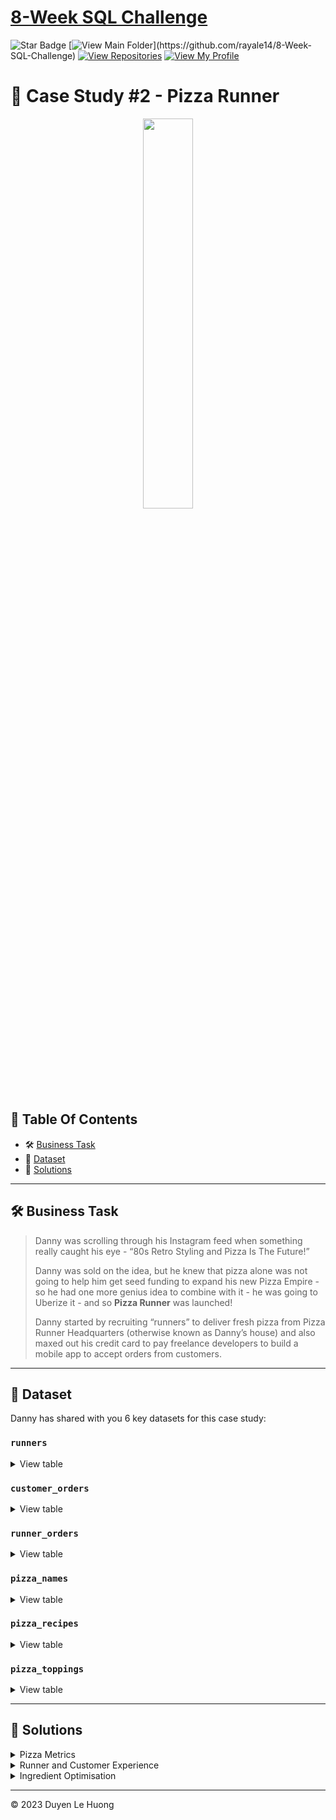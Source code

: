 # [8-Week SQL Challenge](https://github.com/rayale14/8-Week-SQL-Challenge) 
![Star Badge](https://img.shields.io/static/v1?label=%F0%9F%8C%9F&message=If%20Useful&style=style=flat&color=BC4E99)
[![View Main Folder](https://img.shields.io/badge/View-Main_Folder-971901?)](https://github.com/rayale14/8-Week-SQL-Challenge)
[![View Repositories](https://img.shields.io/badge/View-My_Repositories-blue?logo=GitHub)](https://github.com/rayale14?tab=repositories)
[![View My Profile](https://img.shields.io/badge/View-My_Profile-green?logo=GitHub)](https://github.com/rayale14)


# 🍕 Case Study #2 - Pizza Runner
<p align="center">
<img src="https://github.com/ndleah/8-Week-SQL-Challenge/blob/main/IMG/org-2.png" width=40% height=40%>

## 📕 Table Of Contents
  - 🛠️ [Business Task](#business-task)
  - 📂 [Dataset](#dataset)
  - 🚀 [Solutions](#-solutions)

---

## 🛠️ Business Task

> Danny was scrolling through his Instagram feed when something really caught his eye - “80s Retro Styling and Pizza Is The Future!”
> 
> Danny was sold on the idea, but he knew that pizza alone was not going to help him get seed funding to expand his new Pizza Empire - so he had one more genius idea to combine with it - he was going to Uberize it - and so **Pizza Runner** was launched!
> 
> Danny started by recruiting “runners” to deliver fresh pizza from Pizza Runner Headquarters (otherwise known as Danny’s house) and also maxed out his credit card to pay freelance developers to build a mobile app to accept orders from customers.

---

## 📂 Dataset
Danny has shared with you 6 key datasets for this case study:

### **```runners```**
<details>
<summary>
View table
</summary>

The runners table shows the **```registration_date```** for each new runner.


|runner_id|registration_date|
|---------|-----------------|
|1        |1/1/2021         |
|2        |1/3/2021         |
|3        |1/8/2021         |
|4        |1/15/2021        |

</details>


### **```customer_orders```**

<details>
<summary>
View table
</summary>

Customer pizza orders are captured in the **```customer_orders```** table with 1 row for each individual pizza that is part of the order.

|order_id|customer_id|pizza_id|exclusions|extras|order_time        |
|--------|---------|--------|----------|------|------------------|
|1  |101      |1       |          |      |44197.75349537037 |
|2  |101      |1       |          |      |44197.79226851852 |
|3  |102      |1       |          |      |44198.9940162037  |
|3  |102      |2       |          |*null* |44198.9940162037  |
|4  |103      |1       |4         |      |44200.558171296296|
|4  |103      |1       |4         |      |44200.558171296296|
|4  |103      |2       |4         |      |44200.558171296296|
|5  |104      |1       |null      |1     |44204.87533564815 |
|6  |101      |2       |null      |null  |44204.877233796295|
|7  |105      |2       |null      |1     |44204.88922453704 |
|8  |102      |1       |null      |null  |44205.99621527778 |
|9  |103      |1       |4         |1, 5  |44206.47429398148 |
|10 |104      |1       |null      |null  |44207.77417824074 |
|10 |104      |1       |2, 6      |1, 4  |44207.77417824074 |

</details>

### **```runner_orders```**

<details>
<summary>
View table
</summary>

After each orders are received through the system - they are assigned to a runner - however not all orders are fully completed and can be cancelled by the restaurant or the customer.

The **```pickup_time```** is the timestamp at which the runner arrives at the Pizza Runner headquarters to pick up the freshly cooked pizzas. 

The **```distance```** and **```duration```** fields are related to how far and long the runner had to travel to deliver the order to the respective customer.



|order_id|runner_id|pickup_time|distance  |duration|cancellation      |
|--------|---------|-----------|----------|--------|------------------|
|1       |1        |1/1/2021 18:15|20km      |32 minutes|                  |
|2       |1        |1/1/2021 19:10|20km      |27 minutes|                  |
|3       |1        |1/3/2021 0:12|13.4km    |20 mins |*null*             |
|4       |2        |1/4/2021 13:53|23.4      |40      |*null*             |
|5       |3        |1/8/2021 21:10|10        |15      |*null*             |
|6       |3        |null       |null      |null    |Restaurant Cancellation|
|7       |2        |1/8/2020 21:30|25km      |25mins  |null              |
|8       |2        |1/10/2020 0:15|23.4 km   |15 minute|null              |
|9       |2        |null       |null      |null    |Customer Cancellation|
|10      |1        |1/11/2020 18:50|10km      |10minutes|null              |

</details>

### **```pizza_names```**

<details>
<summary>
View table
</summary>

|pizza_id|pizza_name|
|--------|----------|
|1       |Meat Lovers|
|2       |Vegetarian|

</details>

### **```pizza_recipes```**

<details>
<summary>
View table
</summary>

Each **```pizza_id```** has a standard set of **```toppings```** which are used as part of the pizza recipe.


|pizza_id|toppings |
|--------|---------|
|1       |1, 2, 3, 4, 5, 6, 8, 10| 
|2       |4, 6, 7, 9, 11, 12| 

</details>

### **```pizza_toppings```**

<details>
<summary>
View table
</summary>

This table contains all of the **```topping_name```** values with their corresponding **```topping_id```** value.


|topping_id|topping_name|
|----------|------------|
|1         |Bacon       | 
|2         |BBQ Sauce   | 
|3         |Beef        |  
|4         |Cheese      |  
|5         |Chicken     |     
|6         |Mushrooms   |  
|7         |Onions      |     
|8         |Pepperoni   | 
|9         |Peppers     |   
|10        |Salami      | 
|11        |Tomatoes    | 
|12        |Tomato Sauce|

</details>

---

## 🚀 Solutions

<details>
<summary> 
Pizza Metrics
</summary>

### **Q1. How many pizzas were ordered?**
```sql
SELECT 
    COUNT(order_id) AS no_pizzas
FROM
    customer_orders;
```
|no_pizzas  |
|-----------|
|14         |

### **Q2. How many unique customer orders were made?**
```sql
SELECT 
    COUNT(DISTINCT (order_id)) AS no_orders
FROM
    customer_orders;
```
|no_order   |
|-----------|
|10         |


### **Q3. How many successful orders were delivered by each runner?**
```sql
SELECT 
    runner_id, COUNT(order_id) AS suc_orders
FROM
    runner_orders
WHERE
    cancellation NOT IN ('Restaurant Cancellation', 'Customer Cancellation')
GROUP BY runner_id;
```

| runner_id | suc_orders        |
|-----------|-------------------|
| 1         | 4                 |
| 2         | 3                 |
| 3         | 1                 |


### **Q4. How many of each type of pizza was delivered?**
```SQL
SELECT 
    co.pizza_id,
    pn.pizza_name,
    COUNT(co.pizza_id) AS delivered_pizzas
FROM
    customer_orders co
        JOIN
    pizza_names pn ON co.pizza_id = pn.pizza_id
        JOIN
    runner_orders ro ON ro.order_id = co.order_id
WHERE
    ro.cancellation NOT IN ('Restaurant Cancellation' , 'Customer Cancellation')
GROUP BY 1
ORDER BY 2 DESC;
```
|pizza_id| pizza_name | delivered_pizzas |
|--------|------------|------------------|
|2       | Vegetarian | 3                |
|1       | Meatlovers | 9                |


### **Q5. How many Vegetarian and Meatlovers were ordered by each customer?**
```SQL
SELECT 
    customer_id,
    SUM(CASE
        WHEN pizza_id = 1 THEN 1
        ELSE 0
    END) AS Meat_Lovers,
    SUM(CASE
        WHEN pizza_id = 2 THEN 1
        ELSE 0
    END) AS Vegeterian
FROM
    customer_orders
GROUP BY 1
ORDER BY 1;
```

| customer_id | meat_lovers | vegetarian |
|-------------|-------------|------------|
| 101         | 2           | 1          |
| 102         | 2           | 1          |
| 103         | 3           | 1          |
| 104         | 3           | 0          |
| 105         | 0           | 1          |

### **Q6. What was the maximum number of pizzas delivered in a single order?**
```SQL
SELECT 
    MAX(order_count) AS max_count
FROM
    (SELECT 
        order_id, COUNT(pizza_id) AS order_count
    FROM
        customer_orders co
    GROUP BY order_id) mc
        JOIN
    runner_orders ro ON ro.order_id = mc.order_id
WHERE
    cancellation NOT IN ('Restaurant Cancellation' , 'Customer Cancellation');
 ``` 

| max_count |
|-----------|
| 3         |


### **Q7. For each customer, how many delivered pizzas had at least 1 change and how many had no changes?**
```SQL
SELECT 
    customer_id,
    SUM(CASE
        WHEN exclusions OR extras IS NULL THEN 1
        ELSE 0
    END) AS no_change,
    SUM(CASE
        WHEN exclusions OR extras IS NOT NULL THEN 1
        ELSE 0
    END) changes
FROM
    customer_orders co
        JOIN
    runner_orders ro ON ro.order_id = co.order_id
WHERE
    cancellation NOT IN ('Restaurant Cancellation' , 'Customer Cancellation')
GROUP BY 1;
```

| customer_id | no_changes | changes   |
|-------------|------------|-----------|
| 101         | 0          | 2         |
| 102         | 0          | 3         |
| 103         | 3          | 3         |
| 104         | 1          | 3         |
| 105         | 0          | 1         |


### **Q8. How many pizzas were delivered that had both exclusions and extras?**
```SQL
SELECT 
  SUM(CASE WHEN exclusions != '' AND extras != '' THEN 1 ELSE 0 END) AS change_both
FROM customer_orders co
JOIN runner_orders ro 
  ON co.order_id = ro.order_id
WHERE ro.cancellation IS NULL OR ro.cancellation NOT IN ('Restaurant Cancellation', 'Customer Cancellation');
```  

| change_both |
|-------------|
| 1           |


### **Q9. What was the total volume of pizzas ordered for each hour of the day?**
```SQL
SELECT 
    HOUR(order_time) as hour_of_day, COUNT(pizza_id) as no_pizzas
FROM
    customer_orders
GROUP BY 1
ORDER BY 1;
```

| hour_of_day | no_pizza    |
|-------------|-------------|
| 11          | 1           |
| 13          | 3           |
| 18          | 3           |
| 19          | 1           |
| 21          | 3           |
| 23          | 3           |

### **Q10. What was the volume of orders for each day of the week?**
```SQL
SELECT 
    DAYNAME(order_time) AS day_of_week, COUNT(pizza_id)
FROM
    customer_orders
GROUP BY 1
ORDER BY 1;
```

| day_of_week | no_pizza    |
|-------------|-------------|
| Friday      | 1           |
| Saturday    | 5           |
| Thursday    | 3           |
| Wednesday   | 5           |

</details>

<details>
<summary>
Runner and Customer Experience
</summary>

### **Q1. How many runners signed up for each 1 week period? (i.e. week starts 2021-01-01)**
```SQL
SELECT 
    WEEK(registration_date) as weeks, COUNT(runner_id) as signups
FROM
    runners
GROUP BY 1;
```

| week | signups |
|------|---------|
| 0    | 1       |
| 1    | 2       |
| 2    | 1       |

### **Q2. What was the average time in minutes it took for each runner to arrive at the Pizza Runner HQ to pickup the order?**
```SQL
WITH runners_pickup AS (
  SELECT
    ro.runner_id,
    co.order_id, 
    co.order_time, 
    ro.pickup_time, 
    TIMESTAMPDIFF(MINUTE, co.order_time, ro.pickup_time) AS pickup_minutes
  FROM customer_orders co
  JOIN runner_orders ro
    ON co.order_id = ro.order_id
WHERE ro.cancellation NOT IN ('Restaurant Cancellation' , 'Customer Cancellation')
  GROUP BY 1,2,3,4)
  
SELECT 
  runner_id,
  ROUND(AVG(pickup_minutes)) AS average_time
FROM runners_pickup
GROUP BY 1;
```
| runner_id | average_tine        |
|-----------|---------------------|
| 1         | 14                  |
| 2         | 20                  |
| 3         | 10                  |

### **Q3. Is there any relationship between the number of pizzas and how long the order takes to prepare?**
```SQL
WITH runners_pickup AS (
  SELECT
    ro.runner_id,
    co.order_id, 
    co.order_time, 
    ro.pickup_time, 
    TIMESTAMPDIFF(MINUTE, co.order_time, ro.pickup_time) AS pickup_minutes,
    count(pizza_id) as no_orderd_pizza	
  FROM customer_orders co
  JOIN runner_orders ro
    ON co.order_id = ro.order_id
WHERE ro.cancellation NOT IN ('Restaurant Cancellation' , 'Customer Cancellation')
  GROUP BY 1,2,3,4)
  
SELECT 
  no_orderd_pizza,
  ROUND(AVG(pickup_minutes)) AS average_time
FROM runners_pickup
GROUP BY 1;
```

| no_order_pizza     | average_time    |
|--------------------|-----------------|
| 1                  | 12              |
| 2                  | 18              |
| 3                  | 29              |
 
# Finding: If more data points were available, we could plot the data on a graph and analyze the trend to identify the relationship between pizzas and avg time  more clearly. Nonetheless, from the given data, we can only conclude that there is a positive correlation between the number of pizzas ordered and the average preparation time. More pizza, more average preparing time.

### **Q4. What was the average distance travelled for each runner?**
```SQL
SELECT 
    co.customer_id, ROUND(AVG(ro.distance), 1) AS avg_distance
FROM
    runner_orders ro
        JOIN
    customer_orders co ON ro.order_id = co.order_id
GROUP BY 1;
```

| customer_id | avg_distance |
|-------------|--------------|
| 101         | 13.3         |
| 102         | 16.7         |
| 103         | 17.5         |
| 104         | 10           |
| 105         | 25           |

### **Q5. What was the difference between the longest and shortest delivery times for all orders?**
```SQL
SELECT
  MAX(duration) - MIN(duration) AS difference
FROM runner_orders;
```

| difference |
|------------|
| 30         |

### **Q6. What was the average speed for each runner for each delivery and do you notice any trend for these values?**
```SQL
SELECT 
    ro.runner_id,
    ro.order_id,
    ro.distance,
    ro.duration,
    COUNT(co.pizza_id) AS no_pizzas,
    ROUND(AVG(60 * ro.distance / ro.duration), 1) AS avg_speed
FROM
    customer_orders co
        JOIN
    runner_orders ro ON co.order_id = ro.order_id
WHERE
    ro.cancellation NOT IN ('Restaurant Cancellation' , 'Customer Cancellation')
GROUP BY 1 , 2 , 3 , 4
ORDER BY 1 , 2 , 6;
```

| runner_id | order_id  | distance  | duration | no_pizzas | avg_speed |
|---------- |-----------|-----------|----------|-----------|-----------|
| 1         | 1         | 20        | 32       | 1         | 37.5      |
| 1         | 2         | 20        | 27       | 1         | 44.4      |
| 1         | 3         | 13.4      | 20       | 2         | 40.2      |
| 1         | 10        | 10        | 10       | 2         | 60        |
| 2         | 4         | 23.4      | 40       | 3         | 35.1      |
| 2         | 7         | 25        | 25       | 1         | 60        |
| 2         | 8         | 23.4      | 15       | 1         | 93.6      |
| 3         | 5         | 10        | 15       | 1         | 40        |

**Finding:**
- #NOTE: DURATION(MINUTE)
- Runners had an average speed from 35.1 km/h to 44.4km/h,
>*there is no clear trend that the number of pizzas affects the delivery speed of an order.*
  

### **Q7. What is the successful delivery percentage for each runner?**
```sql
SELECT 
    runner_id,
    COUNT(order_id) AS total_orders,
    COUNT(pickup_time) AS suc_deliveries,
    100 * COUNT(pickup_time) / COUNT(order_id) AS suc_pct
FROM
    runner_orders
GROUP BY 1;
```

| runner_id | total_orders | suc_deliveries| suc_pct          |
|-----------|--------------|---------------|------------------|
| 1         | 4            | 4             | 100              |
| 2         | 4            | 3             | 75               |
| 3         | 2            | 1             | 50               |


</details>

<details>
<summary>
Ingredient Optimisation
</summary>

### Data cleaning
**1. Because we cannot match directly toppings_name and topping_id so we have to  create a new temporary table #toppingsBreak to separate toppings into multiple rows**
```TSQL
DROP TABLE IF EXISTS toppingsBreak;
CREATE TEMPORARY TABLE toppingsBreak AS
SELECT 
  pizza_id,
  TRIM(SUBSTRING_INDEX(SUBSTRING_INDEX(toppings, ',', n), ',', -1)) AS topping_id,
  pt.topping_name
FROM pizza_recipes pr
CROSS JOIN (
  SELECT 1 AS n UNION SELECT 2 UNION SELECT 3 UNION SELECT 4
) AS numbers
JOIN pizza_toppings pt
  ON TRIM(SUBSTRING_INDEX(SUBSTRING_INDEX(toppings, ',', n), ',', -1)) = pt.topping_id
WHERE n <= 1 + (LENGTH(toppings) - LENGTH(REPLACE(toppings, ',', '')));

SELECT 
    *
FROM
    toppingsBreak;
```
  
| pizza_id | topping_id | topping_name  |
|----------|------------|---------------|
| 1        | 1          | Bacon         |
| 1        | 2          | BBQ Sauce     |
| 1        | 3          | Beef          |
| 1        | 4          | Cheese        |
| 1        | 5          | Chicken       |
| 1        | 6          | Mushrooms     |
| 1        | 8          | Pepperoni     |
| 1        | 10         | Salami        |
| 2        | 4          | Cheese        |
| 2        | 6          | Mushrooms     |
| 2        | 7          | Onions        |
| 2        | 9          | Peppers       |
| 2        | 11         | Tomatoes      |
| 2        | 12         | Tomato Sauce  |
| 3        | 1          | Bacon         |
| 3        | 2          | BBQ Sauce     |
| 3        | 3          | Beef          |
| 3        | 4          | Cheese        |
| 3        | 5          | Chicken       |
| 3        | 6          | Mushrooms     |
| 3        | 7          | Onions        |
| 3        | 8          | Pepperoni     |
| 3        | 9          | Peppers       |
| 3        | 10         | Salami        |
| 3        | 11         | Tomatoes      |
| 3        | 12         | Tomato Sauce  |


**2. Create a new temporary table extrasBreak to separate extras into multiple rows**
```SQL
DROP TABLE IF EXISTS extrasBreak;
CREATE TEMPORARY TABLE extrasBreak AS
SELECT 
  co.order_id,
  CASE WHEN LENGTH(co.extras) - LENGTH(REPLACE(co.extras, ',', '')) > 0
    THEN TRIM(SUBSTRING_INDEX(SUBSTRING_INDEX(co.extras, ',', n), ',', -1))
    ELSE co.extras
  END AS extra_id
FROM customer_orders co
CROSS JOIN (
  SELECT 1 AS n UNION SELECT 2 UNION SELECT 3 UNION SELECT 4 -- Tiếp tục với số lần tách tối đa
) AS numbers
WHERE n <= 1 + (LENGTH(co.extras) - LENGTH(REPLACE(co.extras, ',', '')));

SELECT *
FROM extrasBreak;
```
  
| order_id  | extra_id  |
|-----------|-----------|
| 1         |           |
| 2         |           |
| 3         |           |
| 3         |           |
| 4         |           |
| 4         |           |
| 5         |  1         |
| 6         | 1         |
| 7         |           |
| 8        |        |
| 9        |  5         |
| 9        | 1         |
| 10        |         |
| 10        |  4         |
| 10        | 1         |


**3. Create a new temporary table exclusionBreak to separate exclusions into multiple rows**
```TSQL
DROP TABLE IF EXISTS exclusionsBreak;
CREATE TEMPORARY TABLE exclusionsBreak AS
SELECT 
  co.order_id,
  CASE WHEN LENGTH(co.exclusions) - LENGTH(REPLACE(co.exclusions, ',', '')) > 0
    THEN TRIM(SUBSTRING_INDEX(SUBSTRING_INDEX(co.exclusions, ',', n), ',', -1))
    ELSE co.exclusions
  END AS exclusions_id
FROM customer_orders co
CROSS JOIN (
  SELECT 1 AS n UNION SELECT 2 UNION SELECT 3 UNION SELECT 4 -- Tiếp tục với số lần tách tối đa
) AS numbers
WHERE n <= 1 + (LENGTH(co.exclusions) - LENGTH(REPLACE(co.exclusions, ',', '')));
SELECT *
FROM exclusionsbreak;
```
  
| order_id  | exclusion_id  |
|-----------|---------------|
| 1         |               |
| 2         |               |
| 3         |               |
| 3         |               |
| 4         | 4             |
| 4         | 4             |
| 4         | 4             |
| 5         |               |
| 6         |               |
| 7        |               |
| 8        |               |
| 9        | 4             |
| 10        |               |
| 10        | 2             |
| 10        | 6             |

---
### Q1. What are the standard ingredients for each pizza?
```TSQL
SELECT 
    p.pizza_name, GROUP_CONCAT(topping_name, ',') AS ingredients
FROM
    toppingsBreak t
        JOIN
    pizza_names p ON t.pizza_id = p.pizza_id
GROUP BY p.pizza_name;
```
  
| pizza_name | ingredients                                                            |
|------------|------------------------------------------------------------------------|
| Meatlovers | Bacon, BBQ Sauce, Beef, Cheese, Chicken, Mushrooms, Pepperoni, Salami  |
| Vegetarian | Cheese, Mushrooms, Onions, Peppers, Tomatoes, Tomato Sauce             |

---
### Q2. What was the most commonly added extra?
```TSQL
SELECT 
    pt.topping_name, COUNT(extra_id) AS no_extras
FROM
    pizza_toppings pt
        JOIN
    extrasbreak e ON e.extra_id = pt.topping_id
GROUP BY 1
ORDER BY 2 DESC;
```
  
| topping_name | extra_count  |
|--------------|--------------|
| Bacon        | 4            |
| Cheese       | 1            |
| Chicken      | 1            |

The most commonly added extra was Bacon.

---
### Q3. What was the most common exclusion?
```TSQL
SELECT 
    pt.topping_name, COUNT(exclusions_id) AS no_exclusions
FROM
    pizza_toppings pt
        JOIN
    exclusionsbreak e ON e.exclusions_id = pt.topping_id
GROUP BY 1
ORDER BY 2 DESC;
```
  
| topping_name | exclusion_count  |
|--------------|------------------|
| Cheese       | 4                |
| Mushrooms    | 1                |
| BBQ Sauce    | 1                |

The most common exclusion was Cheese.

---
### Q4.Generate an order item for each record in the ```customers_orders``` table in the format of one of the following
* ```Meat Lovers```
* ```Meat Lovers - Exclude Beef```
* ```Meat Lovers - Extra Bacon```
* ```Meat Lovers - Exclude Cheese, Bacon - Extra Mushroom, Peppers```

To solve this question:
* Create 3 CTEs: ```extras_cte```, ```exclusions_cte```, and ```union_cte``` combining two tables
* Use the ```union_cte``` to LEFT JOIN with the ```customer_orders_temp``` and JOIN with the ```pizza_name```
* Use the ```CONCAT_WS``` with ```STRING_AGG``` to get the result

```TSQL
WITH cteExtras AS (
  SELECT 
    e.record_id,
    'Extra ' + STRING_AGG(t.topping_name, ', ') AS record_options
  FROM #extrasBreak e
  JOIN pizza_toppings t
    ON e.extra_id = t.topping_id
  GROUP BY e.record_id
), 
cteExclusions AS (
  SELECT 
    e.record_id,
    'Exclusion ' + STRING_AGG(t.topping_name, ', ') AS record_options
  FROM #exclusionsBreak e
  JOIN pizza_toppings t
    ON e.exclusion_id = t.topping_id
  GROUP BY e.record_id
), 
cteUnion AS (
  SELECT * FROM cteExtras
  UNION
  SELECT * FROM cteExclusions
)

SELECT 
  c.record_id,
  c.order_id,
  c.customer_id,
  c.pizza_id,
  c.order_time,
  CONCAT_WS(' - ', p.pizza_name, STRING_AGG(u.record_options, ' - ')) AS pizza_info
FROM #customer_orders_temp c
LEFT JOIN cteUnion u
  ON c.record_id = u.record_id
JOIN pizza_names p
  ON c.pizza_id = p.pizza_id
GROUP BY
  c.record_id, 
  c.order_id,
  c.customer_id,
  c.pizza_id,
  c.order_time,
  p.pizza_name
ORDER BY record_id;
```

**Table ```cteExtra```**
| record_id | record_options        |
|-----------|-----------------------|
| 8         | Extra Bacon           |
| 10        | Extra Bacon           |
| 12        | Extra Bacon, Chicken  |
| 14        | Extra Bacon, Cheese   |

**Table ```cteExclusion```**
| record_id | record_options                 |
|-----------|--------------------------------|
| 5         | Exclusion Cheese               |
| 6         | Exclusion Cheese               |
| 7         | Exclusion Cheese               |
| 12        | Exclusion Cheese               |
| 14        | Exclusion BBQ Sauce, Mushrooms |

**Table ```cteUnion```**
| record_id | record_options                  |
|-----------|---------------------------------|
| 5         | Exclusion Cheese                |
| 6         | Exclusion Cheese                |
| 7         | Exclusion Cheese                |
| 8         | Extra Bacon                     |
| 10        | Extra Bacon                     |
| 12        | Exclusion Cheese                |
| 12        | Extra Bacon, Chicken            |
| 14        | Exclusion BBQ Sauce, Mushrooms  |
| 14        | Extra Bacon, Cheese             |

**Result**
  
| record_id | order_id | customer_id | pizza_id | order_time              | pizza_info                                                        |
|-----------|----------|-------------|----------|-------------------------|-------------------------------------------------------------------|
| 1         | 1        | 101         | 1        | 2020-01-01 18:05:02.000 | Meatlovers                                                        |
| 2         | 2        | 101         | 1        | 2020-01-01 19:00:52.000 | Meatlovers                                                        |
| 3         | 3        | 102         | 1        | 2020-01-02 23:51:23.000 | Meatlovers                                                        |
| 4         | 3        | 102         | 2        | 2020-01-02 23:51:23.000 | Vegetarian                                                        |
| 5         | 4        | 103         | 1        | 2020-01-04 13:23:46.000 | Meatlovers - Exclusion Cheese                                     |
| 6         | 4        | 103         | 1        | 2020-01-04 13:23:46.000 | Meatlovers - Exclusion Cheese                                     |
| 7         | 4        | 103         | 2        | 2020-01-04 13:23:46.000 | Vegetarian - Exclusion Cheese                                     |
| 8         | 5        | 104         | 1        | 2020-01-08 21:00:29.000 | Meatlovers - Extra Bacon                                          |
| 9         | 6        | 101         | 2        | 2020-01-08 21:03:13.000 | Vegetarian                                                        |
| 10        | 7        | 105         | 2        | 2020-01-08 21:20:29.000 | Vegetarian - Extra Bacon                                          |
| 11        | 8        | 102         | 1        | 2020-01-09 23:54:33.000 | Meatlovers                                                        |
| 12        | 9        | 103         | 1        | 2020-01-10 11:22:59.000 | Meatlovers - Exclusion Cheese - Extra Bacon, Chicken              |
| 13        | 10       | 104         | 1        | 2020-01-11 18:34:49.000 | Meatlovers                                                        |
| 14        | 10       | 104         | 1        | 2020-01-11 18:34:49.000 | Meatlovers - Exclusion BBQ Sauce, Mushrooms - Extra Bacon, Cheese |

---
### Q5. Generate an alphabetically ordered comma separated ingredient list for each pizza order from the ```customer_orders``` table and add a 2x in front of any relevant ingredients.
* For example: ```"Meat Lovers: 2xBacon, Beef, ... , Salami"```

To solve this question:
* Create a CTE in which each line displays an ingredient for an ordered pizza (add '2x' for extras and remove exclusions as well)
* Use ```CONCAT``` and ```STRING_AGG``` to get the result

```TSQL
WITH ingredients AS (
  SELECT 
    c.*,
    p.pizza_name,

    -- Add '2x' in front of topping_names if their topping_id appear in the #extrasBreak table
    CASE WHEN t.topping_id IN (
          SELECT extra_id 
          FROM #extrasBreak e 
          WHERE e.record_id = c.record_id)
      THEN '2x' + t.topping_name
      ELSE t.topping_name
    END AS topping

  FROM #customer_orders_temp c
  JOIN #toppingsBreak t
    ON t.pizza_id = c.pizza_id
  JOIN pizza_names p
    ON p.pizza_id = c.pizza_id

  -- Exclude toppings if their topping_id appear in the #exclusionBreak table
  WHERE t.topping_id NOT IN (
      SELECT exclusion_id 
      FROM #exclusionsBreak e 
      WHERE c.record_id = e.record_id)
)

SELECT 
  record_id,
  order_id,
  customer_id,
  pizza_id,
  order_time,
  CONCAT(pizza_name + ': ', STRING_AGG(topping, ', ')) AS ingredients_list
FROM ingredients
GROUP BY 
  record_id, 
  record_id,
  order_id,
  customer_id,
  pizza_id,
  order_time,
  pizza_name
ORDER BY record_id;
```
  
| record_id | order_id | customer_id | pizza_id | order_time              | ingredients_list                                                                     |
|-----------|----------|-------------|----------|-------------------------|--------------------------------------------------------------------------------------|
| 1         | 1        | 101         | 1        | 2020-01-01 18:05:02.000 | Meatlovers: Bacon, BBQ Sauce, Beef, Chicken, Mushrooms, Pepperoni, Salami, Cheese    |
| 2         | 2        | 101         | 1        | 2020-01-01 19:00:52.000 | Meatlovers: Cheese, Salami, Pepperoni, Mushrooms, Chicken, Beef, BBQ Sauce, Bacon    |
| 3         | 3        | 102         | 1        | 2020-01-02 23:51:23.000 | Meatlovers: Bacon, BBQ Sauce, Beef, Chicken, Mushrooms, Pepperoni, Salami, Cheese    |
| 4         | 3        | 102         | 2        | 2020-01-02 23:51:23.000 | Vegetarian: Mushrooms, Onions, Peppers, Tomatoes, Tomato Sauce, Cheese               |
| 5         | 4        | 103         | 1        | 2020-01-04 13:23:46.000 | Meatlovers: Salami, Pepperoni, Mushrooms, Chicken, Beef, BBQ Sauce, Bacon            |
| 6         | 4        | 103         | 1        | 2020-01-04 13:23:46.000 | Meatlovers: Bacon, BBQ Sauce, Beef, Chicken, Mushrooms, Pepperoni, Salami            |
| 7         | 4        | 103         | 2        | 2020-01-04 13:23:46.000 | Vegetarian: Mushrooms, Tomato Sauce, Tomatoes, Peppers, Onions                       |
| 8         | 5        | 104         | 1        | 2020-01-08 21:00:29.000 | Meatlovers: Cheese, Salami, Pepperoni, Mushrooms, Chicken, Beef, BBQ Sauce, 2xBacon  |
| 9         | 6        | 101         | 2        | 2020-01-08 21:03:13.000 | Vegetarian: Mushrooms, Onions, Peppers, Tomatoes, Tomato Sauce, Cheese               |
| 10        | 7        | 105         | 2        | 2020-01-08 21:20:29.000 | Vegetarian: Cheese, Tomato Sauce, Tomatoes, Peppers, Onions, Mushrooms               |
| 11        | 8        | 102         | 1        | 2020-01-09 23:54:33.000 | Meatlovers: Cheese, Salami, Mushrooms, Pepperoni, Bacon, BBQ Sauce, Beef, Chicken    |
| 12        | 9        | 103         | 1        | 2020-01-10 11:22:59.000 | Meatlovers: 2xChicken, Beef, BBQ Sauce, 2xBacon, Pepperoni, Mushrooms, Salami        |
| 13        | 10       | 104         | 1        | 2020-01-11 18:34:49.000 | Meatlovers: Salami, Cheese, Mushrooms, Pepperoni, Bacon, BBQ Sauce, Beef, Chicken    |
| 14        | 10       | 104         | 1        | 2020-01-11 18:34:49.000 | Meatlovers: Chicken, Beef, 2xBacon, Pepperoni, 2xCheese, Salami                      |

---
### Q6. What is the total quantity of each ingredient used in all delivered pizzas sorted by most frequent first?
To solve this question:
* Create a CTE to record the number of times each ingredient was used
  * if extra ingredient, add 2 
  * if excluded ingredient, add 0
  * no extras or no exclusions, add 1
```TSQL
WITH frequentIngredients AS (
  SELECT 
    c.record_id,
    t.topping_name,
    CASE
      -- if extra ingredient, add 2
      WHEN t.topping_id IN (
          SELECT extra_id 
          FROM #extrasBreak e
          WHERE e.record_id = c.record_id) 
      THEN 2
      -- if excluded ingredient, add 0
      WHEN t.topping_id IN (
          SELECT exclusion_id 
          FROM #exclusionsBreak e 
          WHERE c.record_id = e.record_id)
      THEN 0
      -- no extras, no exclusions, add 1
      ELSE 1
    END AS times_used
  FROM #customer_orders_temp c
  JOIN #toppingsBreak t
    ON t.pizza_id = c.pizza_id
  JOIN pizza_names p
    ON p.pizza_id = c.pizza_id
)

SELECT 
  topping_name,
  SUM(times_used) AS times_used 
FROM frequentIngredients
GROUP BY topping_name
ORDER BY times_used DESC;
```
  
| topping_name | times_used  |
|--------------|-------------|
| Bacon        | 13          |
| Mushrooms    | 13          |
| Cheese       | 11          |
| Chicken      | 11          |
| Pepperoni    | 10          |
| Salami       | 10          |
| Beef         | 10          |
| BBQ Sauce    | 9           |
| Peppers      | 4           |
| Onions       | 4           |
| Tomato Sauce | 4           |
| Tomatoes     | 4           |
  


</details>

---
<p>&copy; 2023 Duyen Le Huong <p>
